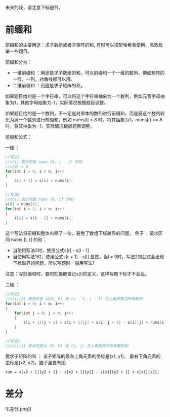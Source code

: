 未来的我，请注意下标细节。
# 前缀和
前缀和的主要用途：求子数组或者子矩阵的和, 有时可以搭配哈希表使用，高效枚举一些题目。

前缀和分为：
- 一维前缀和 ：用途是求子数组的和，可以前缀和一个一维的数列，例如矩阵的一行，一列，对角线都可以用。
- 二维前缀和 ：用途是求子矩阵的和。

如果题目给的是一个字符串，可以将这个字符串抽象为一个数列，例如元音字母抽象为1，其他字母抽象为-1，实际情况根据题目调整。

如果题目给的是一个数列，不一定是对原本的数列进行前缀和，而是将这个数列转化为另一个数列进行前缀和，例如 nums[i] > 8 时，将其抽象为1，nums[i] <= 8时，将其抽象为 -1，实际情况根据题目调整。

前缀和公式：

一维 ：
``` cpp
//写法1
//s[i] 表示的是 nums [0, i - 1] 的和
//s[0] = 0
for(int i = 0; i < n; i++)
{
	s[i + 1] = s[i] + nums[i]; 
}

//写法2
//s[i] 表示的是 nums [0, i] 的和
s[0] = nums[0];
for(int i = 1; i < n; i++)
{
	s[i] = s[i - 1] + nums[i];
}

```

这个写法将前缀和整体右移了一位，避免了数组下标越界的问题。
例子：
要求区间 nums [l, r] 的和：
- 当使用写法2时，使用公式s[r] - s[l - 1]
- 当使用写法1时，使用公式s[r + 1] - s[l]
显然，当l = 0时，写法2的公式会出现下标越界的问题，所以写题时一般用写法1

注意：写前缀和时，要时刻提醒自己s[i]的定义，这样写题下标才不会乱。

二维 ：
```cpp
//写法1
//s[i][j] 表示的是 从(0, 0) 到 (i - 1, j - 1) 左上角矩阵内所有数和
for(int i = 0; i < m; i++)
{
	for(int j = 0; j < n; j++)
	{
		s[i + 1][j + 1] = s[i + 1][j] + s[i][j + 1] - s[i][j] + nums[i][j];
	}
}

//写法2
//s[i][j] 表示的是从 (0, 0) 到 (i, j) 左上角矩阵内所有数的和
```

要求子矩阵的和 ：
设子矩阵的最左上角元素的坐标是(x1, y1)， 最右下角元素的坐标是(x2, y2)，脑子里要有图
```
sum = s[x2 + 1][y2 + 1] - s[x2 + 1][y1] - s[x1][y2 + 1] + s[x1][x2];
```

# 差分
![[差分.png]]